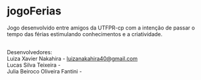 # jogoFerias
Jogo desenvolvido entre amigos da UTFPR-cp com a intenção de passar o tempo das férias estimulando conhecimentos e a criatividade. </br></br>

Desenvolvedores: </br>
Luiza Xavier Nakahira - luizanakahira40@gmail.com </br>
Lucas Silva Teixeira - </br>
Julia Beiroco Oliveira Fantini - </br> 
